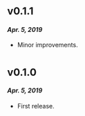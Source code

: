 # <sub>v0.1.1</sub>
#### _Apr. 5, 2019_

  * Minor improvements.

# <sub>v0.1.0</sub>
#### _Apr. 5, 2019_

 * First release.
